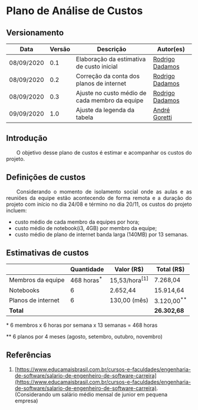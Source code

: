 # Plano de Análise de Custos

## Versionamento

| Data | Versão | Descrição | Autor(es) |
|----| ---- | ------- | ------- |
| 08/09/2020 | 0.1 | Elaboração da estimativa de custo inicial | [Rodrigo Dadamos](https://github.com/Rdadamos) |
| 08/09/2020 | 0.2 | Correção da conta dos planos de internet | [Rodrigo Dadamos](https://github.com/Rdadamos) |
| 08/09/2020 | 0.3 | Ajuste no custo médio de cada membro da equipe | [Rodrigo Dadamos](https://github.com/Rdadamos) |
| 09/09/2020 | 1.0 | Ajuste da legenda da tabela | [André Goretti](https://github.com/Agoretti) |

## Introdução

<p align="justify">&emsp;&emsp;O objetivo desse plano de custos é estimar e acompanhar os custos do projeto.</p>

## Definições de custos

<p align="justify">&emsp;&emsp;Considerando o momento de isolamento social onde as aulas e as reuniões da equipe estão acontecendo de forma remota e a duração do projeto com início no dia 24/08 e término no dia 20/11, os custos do projeto incluem:</p>

* custo médio de cada membro da equipes por hora;
* custo médio de notebook(i3, 4GB) por membro da equipe;
* custo médio de plano de internet banda larga (140MB) por 13 semanas.

## Estimativas de custos

| &nbsp; | Quantidade | Valor (R$) | Total (R$) |
| --- | --- | --- | --- |
| Membros da equipe | 468 horas<sup>*</sup> | 15,53/hora<sup>[1]</sup> | 7.268,04 |
| Notebooks | 6 | 2.652,44 | 15.914,64 |
| Planos de internet | 6 | 130,00 (mês) | 3.120,00<sup>**</sup> |
| **Total** | &nbsp;| &nbsp; | **26.302,68** |

\* 6 membros x 6 horas por semana x 13 semanas = 468 horas

\** 6 planos por 4 meses (agosto, setembro, outubro, novembro)

## Referências

1. [https://www.educamaisbrasil.com.br/cursos-e-faculdades/engenharia-de-software/salario-de-engenheiro-de-software-carreira](https://www.educamaisbrasil.com.br/cursos-e-faculdades/engenharia-de-software/salario-de-engenheiro-de-software-carreira).
(Considerando um salário médio mensal de junior em pequena empresa)

